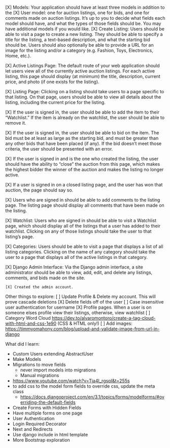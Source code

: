  [X] Models: Your application should have at least three models in addition to the 
 [X] User model: one for auction listings, one for bids, and one for comments made on auction listings. It’s up to you to decide what fields each model should have, and what the types of those fields should be. You may have additional models if you would like.
[X] Create Listing: Users should be able to visit a page to create a new listing. They should be able to specify a title for the listing, a text-based description, and what the starting bid should be. Users should also optionally be able to provide a URL for an image for the listing and/or a category (e.g. Fashion, Toys, Electronics, Home, etc.).

[X] Active Listings Page: The default route of your web application should let users view all of the currently active auction listings. For each active listing, this page should display (at minimum) the title, description, current price, and photo (if one exists for the listing).

[X] Listing Page: Clicking on a listing should take users to a page specific to that listing. On that page, users should be able to view all details about the listing, including the current price for the listing.

[X] If the user is signed in, the user should be able to add the item to their “Watchlist.” If the item is already on the watchlist, the user should be able to remove it.

[X] If the user is signed in, the user should be able to bid on the item. The bid must be at least as large as the starting bid, and must be greater than any other bids that have been placed (if any). If the bid doesn’t meet those criteria, the user should be presented with an error.

[X] If the user is signed in and is the one who created the listing, the user should have the ability to “close” the auction from this page, which makes the highest bidder the winner of the auction and makes the listing no longer active.

[X] If a user is signed in on a closed listing page, and the user has won that auction, the page should say so.

[X] Users who are signed in should be able to add comments to the listing page. The listing page should display all comments that have been made on the listing.

[X] Watchlist: Users who are signed in should be able to visit a Watchlist page, which should display all of the listings that a user has added to their watchlist. Clicking on any of those listings should take the user to that listing’s page.

[X] Categories: Users should be able to visit a page that displays a list of all listing categories. Clicking on the name of any category should take the user to a page that displays all of the active listings in that category.

[X] Django Admin Interface: Via the Django admin interface, a site administrator should be able to view, add, edit, and delete any listings, comments, and bids made on the site.

    [X] Created the admin account.



Other things to explore:
 [ ] Update Profile & Delete my account. This will prove cascade deletions
 [X] Delete fields off of the user
 [ ] Case insensitive user authentication for username
 [X] Profile pages. When a user is on someone elses profile view their listings, otherwise, view watchlist
 [ ] Category Word Cloud https://dev.to/alvaromontoro/create-a-tag-cloud-with-html-and-css-1e90 (CSS & HTML only!)
 [ ] Add images: https://timmyomahony.com/blog/upload-and-validate-image-from-url-in-django


What did I learn:
* Custom Users extending AbstractUser
* Make Models
* Migrations to move fields
  * never import models into migrations
  * Manual migrations
* https://www.youtube.com/watch?v=Tja4I_rgspI&t=255s
* to add css to the model form fields to override css, update the meta class
  * https://docs.djangoproject.com/en/3.1/topics/forms/modelforms/#overriding-the-default-fields
* Create Forms with Hidden Fields
* Have multiple forms on one page
* User Authentication
* Login Required Decorator
* Next and Redirects
* Use django include in html template
* More Bootstrap exploration
